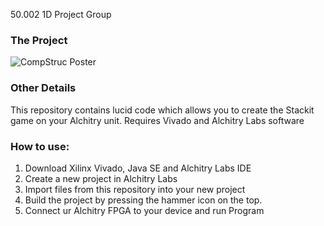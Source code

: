 
50.002 1D Project Group 

### The Project
![CompStruc Poster](https://github.com/BoweiDu01/Stackit-alchitry/assets/161432400/38ece630-ed0f-4788-bf14-245b83df3964)

### Other Details 
This repository contains lucid code which allows you to create the Stackit game on your Alchitry unit. Requires Vivado and Alchitry Labs software

### How to use:
1) Download Xilinx Vivado, Java SE and Alchitry Labs IDE
2) Create a new project in Alchitry Labs
3) Import files from this repository into your new project
4) Build the project by pressing the hammer icon on the top. 
5) Connect ur Alchitry FPGA to your device and run Program
   
